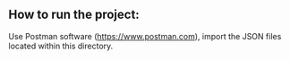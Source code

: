 ## How to run the project:

Use Postman software (https://www.postman.com), import the JSON files located within this directory.

